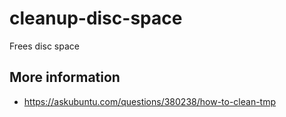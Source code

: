 # cleanup-disc-space
Frees disc space
## More information
- https://askubuntu.com/questions/380238/how-to-clean-tmp